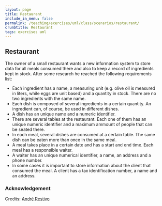 ```yaml
---
layout: page
title: Restaurant
include_in_menu: false
permalink: /teaching/exercises/uml/class/scenarios/restaurant/
crumbtitle: Restaurant
tags: exercises uml
---
```


## Restaurant

The owner of a small restaurant wants a new information system to store data for all meals consumed there and also to keep a record of ingredients kept in stock. After some research he reached the following requirements list:

- Each ingredient has a name, a measuring unit (e.g. olive oil is measured in liters, while eggs are unit based) and a quantity in stock. There are no two ingredients with the same name.
- Each dish is composed of several ingredients in a certain quantity. An ingredient can, of course, be used in different dishes.
- A dish has an unique name and a numeric identifier.
- There are several tables at the restaurant. Each one of them has an unique numeric identifier and a maximum ammount of people that can be seated there.
- In each meal, several dishes are consumed at a certain table. The same dish can be eaten more than once in the same meal.
- A meal takes place in a certain date and has a start and end time. Each meal has a responsible waiter.
- A waiter has an unique numerical identifier, a name, an address and a phone number.
- In some cases it is important to store information about the client that consumed the meal. A client has a tax identification number, a name and an address.


### Acknowledgement

Credits: [André Restivo](https://web.fe.up.pt/~arestivo/page/exercises/entity-relationship/restaurant/)
